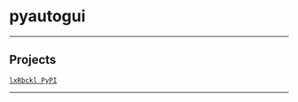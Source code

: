 # pyautogui

---

## Projects
[`lxRbckl PyPI`](https://github.com/lxRbckl/lxRbckl/blob/PyPI/README.md)

---